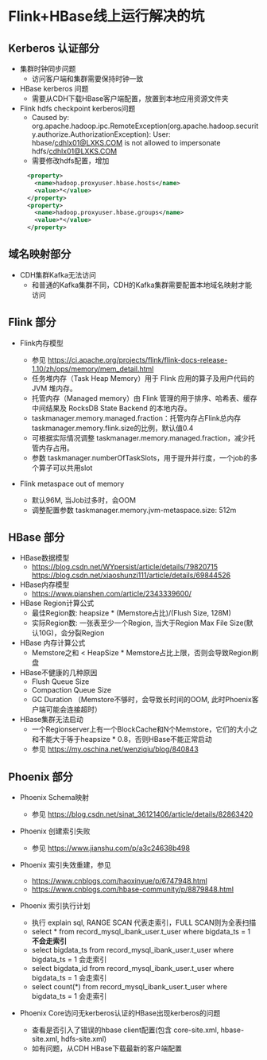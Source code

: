 # Flink+HBase线上运行解决的坑

## Kerberos 认证部分
* 集群时钟同步问题
  * 访问客户端和集群需要保持时钟一致
* HBase kerberos 问题
  * 需要从CDH下载HBase客户端配置，放置到本地应用资源文件夹
* Flink hdfs checkpoint kerberos问题
  * Caused by: org.apache.hadoop.ipc.RemoteException(org.apache.hadoop.security.authorize.AuthorizationException): User: hbase/cdhlx01@LXKS.COM is not allowed to impersonate hdfs/cdhlx01@LXKS.COM
  * 需要修改hdfs配置，增加
  ```xml
    <property>
      <name>hadoop.proxyuser.hbase.hosts</name>
      <value>*</value>
    </property>
    <property>
      <name>hadoop.proxyuser.hbase.groups</name>
      <value>*</value>
    </property>
  ```

## 域名映射部分
* CDH集群Kafka无法访问
  * 和普通的Kafka集群不同，CDH的Kafka集群需要配置本地域名映射才能访问

## Flink 部分
* Flink内存模型
  * 参见 https://ci.apache.org/projects/flink/flink-docs-release-1.10/zh/ops/memory/mem_detail.html
  * 任务堆内存（Task Heap Memory）用于 Flink 应用的算子及用户代码的 JVM 堆内存。
  * 托管内存（Managed memory）由 Flink 管理的用于排序、哈希表、缓存中间结果及 RocksDB State Backend 的本地内存。
  * taskmanager.memory.managed.fraction：托管内存占Flink总内存taskmanager.memory.flink.size的比例，默认值0.4
  * 可根据实际情况调整 taskmanager.memory.managed.fraction，减少托管内存占用。
  * 参数 taskmanager.numberOfTaskSlots，用于提升并行度，一个job的多个算子可以共用slot

* Flink metaspace out of memory
   * 默认96M, 当Job过多时，会OOM
   * 调整配置参数 taskmanager.memory.jvm-metaspace.size: 512m

## HBase 部分
* HBase数据模型
  * https://blog.csdn.net/WYpersist/article/details/79820715
  https://blog.csdn.net/xiaoshunzi111/article/details/69844526
* HBase内存模型
  * https://www.pianshen.com/article/2343339600/
* HBase Region计算公式
  * 最佳Region数: heapsize * (Memstore占比)/(Flush Size, 128M)
  * 实际Region数: 一张表至少一个Region, 当大于Region Max File Size(默认10G)，会分裂Region
* HBase 内存计算公式
  * Memstore之和 < HeapSize * Memstore占比上限，否则会导致Region刷盘
* HBase不健康的几种原因
  * Flush Queue Size
  * Compaction Queue Size
  * GC Duration （Memstore不够时，会导致长时间的OOM, 此时Phoenix客户端可能会连接超时）
* HBase集群无法启动
  * 一个Regionserver上有一个BlockCache和N个Memstore，它们的大小之和不能大于等于heapsize * 0.8，否则HBase不能正常启动
  * 参见 https://my.oschina.net/wenziqiu/blog/840843
## Phoenix 部分
* Phoenix Schema映射
  * 参见 https://blog.csdn.net/sinat_36121406/article/details/82863420
* Phoenix 创建索引失败
  * 参见 https://www.jianshu.com/p/a3c24638b498
* Phoenix 索引失效重建，参见
  * https://www.cnblogs.com/haoxinyue/p/6747948.html
  * https://www.cnblogs.com/hbase-community/p/8879848.html
* Phoenix 索引执行计划
  * 执行 explain sql, RANGE SCAN 代表走索引，FULL SCAN则为全表扫描
  * select * from record_mysql_ibank_user.t_user where bigdata_ts = 1 **不会走索引**
  * select bigdata_ts from record_mysql_ibank_user.t_user where bigdata_ts = 1 会走索引
  * select bigdata_id from record_mysql_ibank_user.t_user where bigdata_ts = 1 会走索引
  * select count(*) from record_mysql_ibank_user.t_user where bigdata_ts = 1 会走索引

* Phoenix Core访问无kerberos认证的HBase出现kerberos的问题
  * 查看是否引入了错误的hbase client配置(包含 core-site.xml, hbase-site.xml, hdfs-site.xml)
  * 如有问题，从CDH HBase下载最新的客户端配置